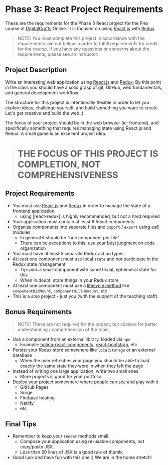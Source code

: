 # Phase 3: React Project Requirements

These are the requirements for the Phase 3 React project for the Flex course at
[DigitalCrafts] Online. It is focused on using [React.js] with [Redux].

> NOTE: You must complete this project in accordance with the requirements laid out
  below in order to fulfill requirements for credit for the course. If
  you have any questions or concerns about the requirements, please see an
  instructor.

[DigitalCrafts]:https://www.digitalcrafts.com/
[React.js]:https://reactjs.org/
[Redux]:https://redux.js.org/

## Project Description

Write an interesting web application using [React.js] and [Redux]. By this point
in the class you should have a solid grasp of git, GitHub, web fundamentals, and
general development workflow.

The structure for this project is intentionally flexible in order to let you
explore ideas, challenge yourself, and build something you want to create. Let's
get creative and build the web :)

The focus of your project should be in the web browser (ie: frontend), and
specifically something that requires managing state using React.js and Redux. A
small game is an excellent project idea.

> # THE FOCUS OF THIS PROJECT IS COMPLETION, NOT COMPREHENSIVENESS

## Project Requirements

- You must use [React.js] and [Redux] in order to manage the state of a frontend application.
  - using [react-redux] is highly recommended, but not a hard required
- Your application must contain at least 6 React components.
- Organize components into separate files and `import` / `export` using es6 modules
  - In general it should be "one component per file"
  - There can be exceptions to this; use your best judgment on code organization
- You must have at least 5 separate Redux action types.
- At least one component must use local `state` and not participate in the Redux state management
  - Tip: pick a small component with some trivial, ephemeral state for this
  - When in doubt, store things in your Redux store
- At least one component must use a [lifecycle method](https://reactjs.org/docs/react-component.html#componentdidmount) like `componentDidMount`, `componentWillUnmount`, etc
- This is a *solo* project - just you (with the support of the teaching staff).

## Bonus Requirements

> NOTE: These are not required for the project, but advised for better understanding / comprehension of the topic.

- Use a component from an external library, loaded via `npm`
  - Example: [bulma-react-components](https://www.npmjs.com/package/react-bulma-components), [react-bootstrap](https://react-bootstrap.github.io/), etc
- Persist your Redux store somewhere like `localStorage` or an external database
  - When the user refreshes your page you should be able to load exactly the same state they were in when they left the page
- Instead of writing one large application, write two small ones
  - More projects is good for your portfolio
- Deploy your project somewhere where people can see and play with it
  - GitHub Pages
  - Surge
  - Firebase hosting
  - Netlify
  - etc

## Final Tips

- Remember to keep your `render` methods small.
  - Compose your application using re-usable components, not copy/paste JSX.
  - Less than 20 lines of JSX is a good rule of thumb.
- Good luck and have fun with this one :) We are in the home stretch!
